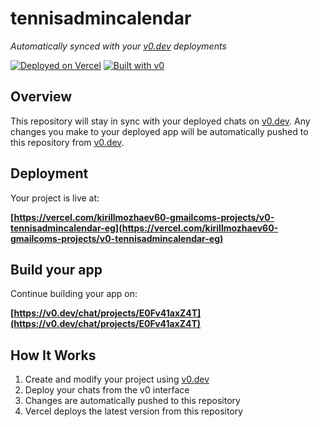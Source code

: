 # tennisadmincalendar

*Automatically synced with your [v0.dev](https://v0.dev) deployments*

[![Deployed on Vercel](https://img.shields.io/badge/Deployed%20on-Vercel-black?style=for-the-badge&logo=vercel)](https://vercel.com/kirillmozhaev60-gmailcoms-projects/v0-tennisadmincalendar-eg)
[![Built with v0](https://img.shields.io/badge/Built%20with-v0.dev-black?style=for-the-badge)](https://v0.dev/chat/projects/E0Fv41axZ4T)

## Overview

This repository will stay in sync with your deployed chats on [v0.dev](https://v0.dev).
Any changes you make to your deployed app will be automatically pushed to this repository from [v0.dev](https://v0.dev).

## Deployment

Your project is live at:

**[https://vercel.com/kirillmozhaev60-gmailcoms-projects/v0-tennisadmincalendar-eg](https://vercel.com/kirillmozhaev60-gmailcoms-projects/v0-tennisadmincalendar-eg)**

## Build your app

Continue building your app on:

**[https://v0.dev/chat/projects/E0Fv41axZ4T](https://v0.dev/chat/projects/E0Fv41axZ4T)**

## How It Works

1. Create and modify your project using [v0.dev](https://v0.dev)
2. Deploy your chats from the v0 interface
3. Changes are automatically pushed to this repository
4. Vercel deploys the latest version from this repository